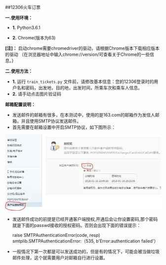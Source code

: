 ﻿##12306火车订票

**一.使用环境：**

* **1.** Python3.6.1

* **2.** Chrome(版本为63)

**[注]：**
启动chrome需要chromedriver的驱动，请根据Chrome版本下载相应版本的驱动
（在浏览器地址中输入chrome://version/可查看关于Chrome的一些信息。}

**二.使用方法：**

* **1.** 运行 `train_tickets.py` 文件前，请修改基本信息：您的12306登录时的用户名和密码，出发地，目的地，出发时间，所乘车次和乘车人信息。
* **2.** 请手动点击图片验证码

**邮箱配置说明：**

- 发送邮件的邮箱有很多，在本测试中，使用的是163.com的邮箱作为发信人邮箱，并且使用SMTP协议发送邮件。
- 首先需要在邮箱设置中开启SMTP协议，如下图所示：

![](./resources/images/协议截图.JPG)

- 发送邮件成功的前提是已经开通客户端授权,开通后会让你设置密码,那个密码就是下面的passwd接收的授权密码。否则会出现下面的错误提示： 

	raise SMTPAuthenticationError(code, resp)
	smtplib.SMTPAuthenticationError:（535, b'Error:authentication failed'）

- 一般情况下第一次都是可以发送成功的，但是有的情况下，可能会被当做垃圾邮件处理，这个就需要用户对邮箱自行进行设置。